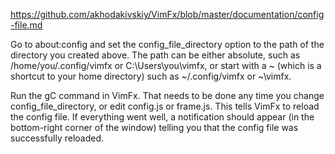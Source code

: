 https://github.com/akhodakivskiy/VimFx/blob/master/documentation/config-file.md

Go to about:config and set the config_file_directory option to the path of the directory you created above. The path can be either absolute, such as /home/you/.config/vimfx or C:\Users\you\vimfx, or start with a ~ (which is a shortcut to your home directory) such as ~/.config/vimfx or ~\vimfx.

Run the gC command in VimFx. That needs to be done any time you change config_file_directory, or edit config.js or frame.js. This tells VimFx to reload the config file. If everything went well, a notification should appear (in the bottom-right corner of the window) telling you that the config file was successfully reloaded.
